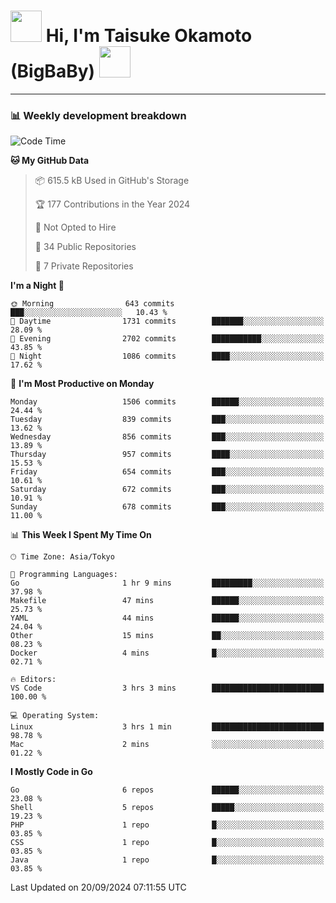 <!-- Title -->
<h1>
    <img src="https://media.tenor.com/TlyRveJkgo4AAAAi/cloud-cloud-strife.gif" width="50"/> 
    Hi, I'm Taisuke Okamoto (BigBaBy) 
    <img src="https://media.tenor.com/TlyRveJkgo4AAAAi/cloud-cloud-strife.gif" width="50"/>
</h1>

---

<h3> 📊 Weekly development breakdown </h3>
<!-- waka-readme-stats -->

<!--START_SECTION:waka-->
![Code Time](http://img.shields.io/badge/Code%20Time-1%2C829%20hrs%2014%20mins-blue)

**🐱 My GitHub Data** 

> 📦 615.5 kB Used in GitHub's Storage 
 > 
> 🏆 177 Contributions in the Year 2024
 > 
> 🚫 Not Opted to Hire
 > 
> 📜 34 Public Repositories 
 > 
> 🔑 7 Private Repositories 
 > 
**I'm a Night 🦉** 

```text
🌞 Morning                643 commits         ███░░░░░░░░░░░░░░░░░░░░░░   10.43 % 
🌆 Daytime                1731 commits        ███████░░░░░░░░░░░░░░░░░░   28.09 % 
🌃 Evening                2702 commits        ███████████░░░░░░░░░░░░░░   43.85 % 
🌙 Night                  1086 commits        ████░░░░░░░░░░░░░░░░░░░░░   17.62 % 
```
📅 **I'm Most Productive on Monday** 

```text
Monday                   1506 commits        ██████░░░░░░░░░░░░░░░░░░░   24.44 % 
Tuesday                  839 commits         ███░░░░░░░░░░░░░░░░░░░░░░   13.62 % 
Wednesday                856 commits         ███░░░░░░░░░░░░░░░░░░░░░░   13.89 % 
Thursday                 957 commits         ████░░░░░░░░░░░░░░░░░░░░░   15.53 % 
Friday                   654 commits         ███░░░░░░░░░░░░░░░░░░░░░░   10.61 % 
Saturday                 672 commits         ███░░░░░░░░░░░░░░░░░░░░░░   10.91 % 
Sunday                   678 commits         ███░░░░░░░░░░░░░░░░░░░░░░   11.00 % 
```


📊 **This Week I Spent My Time On** 

```text
🕑︎ Time Zone: Asia/Tokyo

💬 Programming Languages: 
Go                       1 hr 9 mins         █████████░░░░░░░░░░░░░░░░   37.98 % 
Makefile                 47 mins             ██████░░░░░░░░░░░░░░░░░░░   25.73 % 
YAML                     44 mins             ██████░░░░░░░░░░░░░░░░░░░   24.04 % 
Other                    15 mins             ██░░░░░░░░░░░░░░░░░░░░░░░   08.23 % 
Docker                   4 mins              █░░░░░░░░░░░░░░░░░░░░░░░░   02.71 % 

🔥 Editors: 
VS Code                  3 hrs 3 mins        █████████████████████████   100.00 % 

💻 Operating System: 
Linux                    3 hrs 1 min         █████████████████████████   98.78 % 
Mac                      2 mins              ░░░░░░░░░░░░░░░░░░░░░░░░░   01.22 % 
```

**I Mostly Code in Go** 

```text
Go                       6 repos             ██████░░░░░░░░░░░░░░░░░░░   23.08 % 
Shell                    5 repos             █████░░░░░░░░░░░░░░░░░░░░   19.23 % 
PHP                      1 repo              █░░░░░░░░░░░░░░░░░░░░░░░░   03.85 % 
CSS                      1 repo              █░░░░░░░░░░░░░░░░░░░░░░░░   03.85 % 
Java                     1 repo              █░░░░░░░░░░░░░░░░░░░░░░░░   03.85 % 
```




 Last Updated on 20/09/2024 07:11:55 UTC
<!--END_SECTION:waka-->

